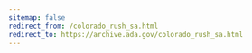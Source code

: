 ```yaml
---
sitemap: false 
redirect_from: /colorado_rush_sa.html 
redirect_to: https://archive.ada.gov/colorado_rush_sa.html 
---
```

